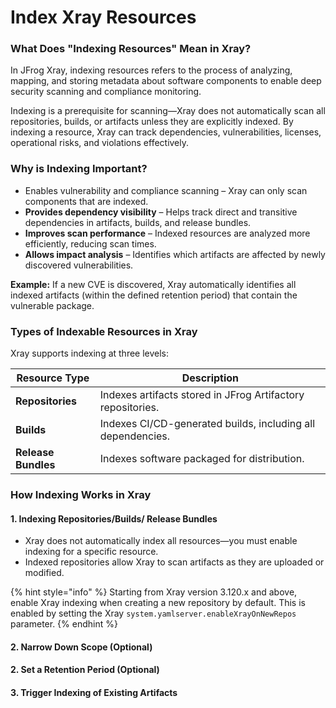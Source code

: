 # Index Xray Resources

### **What Does "Indexing Resources" Mean in Xray?**

In JFrog Xray, indexing resources refers to the process of analyzing, mapping, and storing metadata about software components to enable deep security scanning and compliance monitoring.

Indexing is a prerequisite for scanning—Xray does not automatically scan all repositories, builds, or artifacts unless they are explicitly indexed. By indexing a resource, Xray can track dependencies, vulnerabilities, licenses, operational risks, and violations effectively.

### **Why is Indexing Important?**

* Enables vulnerability and compliance scanning – Xray can only scan components that are indexed.
* **Provides dependency visibility** – Helps track direct and transitive dependencies in artifacts, builds, and release bundles.
* **Improves scan performance** – Indexed resources are analyzed more efficiently, reducing scan times.
* **Allows impact analysis** – Identifies which artifacts are affected by newly discovered vulnerabilities.

**Example:** If a new CVE is discovered, Xray automatically identifies all indexed artifacts (within the defined retention period) that contain the vulnerable package.

### **Types of Indexable Resources in Xray**

Xray supports indexing at three levels:

| **Resource Type**   | **Description**                                             |
| ------------------- | ----------------------------------------------------------- |
| **Repositories**    | Indexes artifacts stored in JFrog Artifactory repositories. |
| **Builds**          | Indexes CI/CD-generated builds, including all dependencies. |
| **Release Bundles** | Indexes software packaged for distribution.                 |

### **How Indexing Works in Xray**

#### **1. Indexing Repositories/Builds/ Release Bundles**

* Xray does not automatically index all resources—you must enable indexing for a specific resource.
* Indexed repositories allow Xray to scan artifacts as they are uploaded or modified.

{% hint style="info" %}
Starting from Xray version 3.120.x and above, enable Xray indexing when creating a new repository by default. This is enabled by setting the Xray ​`system.yaml​​` `​server.enableXrayOnNewRepos​` parameter.
{% endhint %}

#### **2. Narrow Down Scope (Optional)**

#### **2.  Set a Retention Period (Optional)**

#### 3. Trigger Indexing of Existing Artifacts&#x20;
